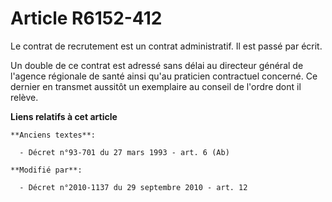 # Article R6152-412

Le contrat de recrutement est un contrat administratif. Il est passé par écrit.

Un double de ce contrat est adressé sans délai au directeur général de l'agence régionale de santé ainsi qu'au praticien
contractuel concerné. Ce dernier en transmet aussitôt un exemplaire au conseil de l'ordre dont il relève.

**Liens relatifs à cet article**

	**Anciens textes**:

	  - Décret n°93-701 du 27 mars 1993 - art. 6 (Ab)

	**Modifié par**:

	  - Décret n°2010-1137 du 29 septembre 2010 - art. 12
